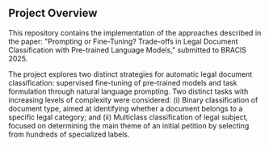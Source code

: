 

## Project Overview
This repository contains the implementation of the approaches described in the paper: "Prompting or Fine-Tuning? Trade-offs in Legal Document Classification with Pre-trained Language Models," submitted to BRACIS 2025.

The project explores two distinct strategies for automatic legal document classification: supervised fine-tuning of pre-trained models and task formulation through natural language prompting.
Two distinct tasks with increasing levels of complexity were considered: (i) Binary classification of document type, aimed at identifying whether a document belongs to a specific legal category; and (ii) Multiclass classification of legal subject, focused on determining the main theme of an initial petition by selecting from hundreds of specialized labels.
